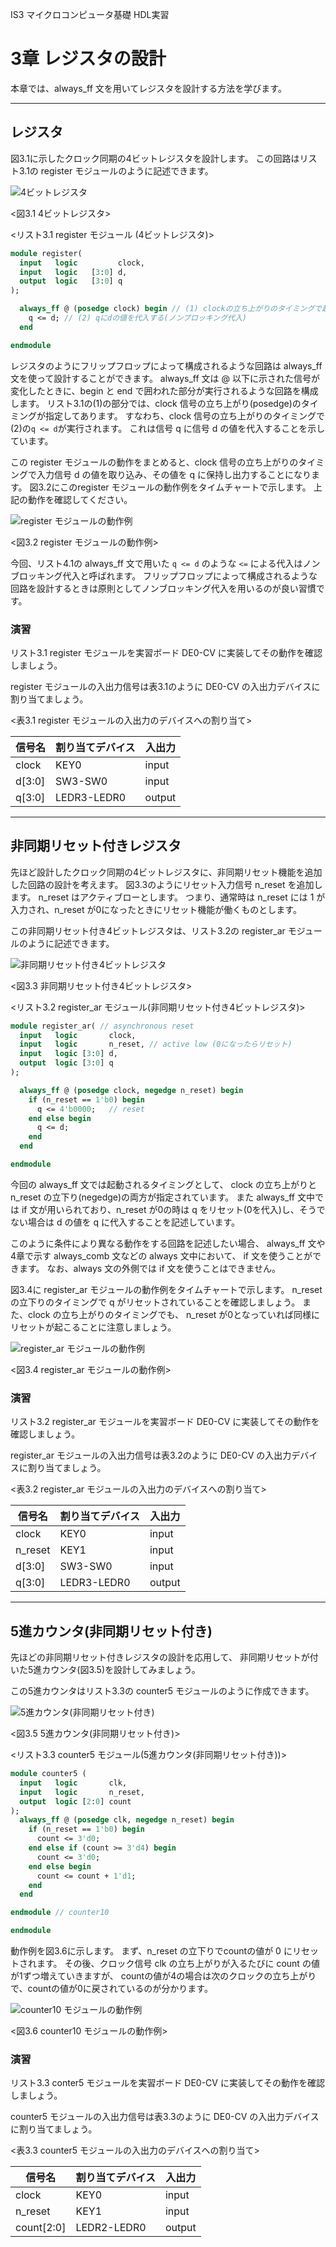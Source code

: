 IS3 マイクロコンピュータ基礎 HDL実習

# 3章 レジスタの設計

本章では、always_ff 文を用いてレジスタを設計する方法を学びます。

---
## レジスタ

図3.1に示したクロック同期の4ビットレジスタを設計します。
この回路はリスト3.1の register モジュールのように記述できます。

![4ビットレジスタ](./assets/register.png "4ビットレジスタ")

<図3.1 4ビットレジスタ>


<リスト3.1 register モジュール (4ビットレジスタ)>

```SystemVerilog
module register(
  input   logic         clock,
  input   logic   [3:0] d,
  output  logic   [3:0] q
);

  always_ff @ (posedge clock) begin // (1) clockの立ち上がりのタイミングで起動
    q <= d; // (2) qにdの値を代入する(ノンブロッキング代入)
  end

endmodule
```

レジスタのようにフリップフロップによって構成されるような回路は always_ff 文を使って設計することができます。
always_ff 文は @ 以下に示された信号が変化したときに、begin と end で囲われた部分が実行されるような回路を構成します。
リスト3.1の(1)の部分では、clock 信号の立ち上がり(posedge)のタイミングが指定してあります。
すなわち、clock 信号の立ち上がりのタイミングで(2)の`q <= d`が実行されます。
これは信号 q に信号 d の値を代入することを示しています。

この register モジュールの動作をまとめると、clock 信号の立ち上がりのタイミングで入力信号 d の値を取り込み、その値を q に保持し出力することになります。
図3.2にこのregister モジュールの動作例をタイムチャートで示します。
上記の動作を確認してください。


![register モジュールの動作例](./assets/timechart_register.png)

<図3.2 register モジュールの動作例>

今回、リスト4.1の always_ff 文で用いた `q <= d` のような `<=` による代入はノンブロッキング代入と呼ばれます。
フリップフロップによって構成されるような回路を設計するときは原則としてノンブロッキング代入を用いるのが良い習慣です。

### 演習

リスト3.1 register モジュールを実習ボード DE0-CV に実装してその動作を確認しましょう。

register モジュールの入出力信号は表3.1のように DE0-CV の入出力デバイスに割り当てましょう。

<表3.1 register モジュールの入出力のデバイスへの割り当て>

|信号名|割り当てデバイス|入出力|
|------|----------------|------|
|clock | KEY0           | input |
|d[3:0]| SW3-SW0          | input |
|q[3:0]| LEDR3-LEDR0       | output |

---
## 非同期リセット付きレジスタ

先ほど設計したクロック同期の4ビットレジスタに、非同期リセット機能を追加した回路の設計を考えます。
図3.3のようにリセット入力信号 n_reset を追加します。
n_reset はアクティブローとします。
つまり、通常時は n_reset には 1 が入力され、n_reset が0になったときにリセット機能が働くものとします。

この非同期リセット付き4ビットレジスタは、リスト3.2の register_ar モジュールのように記述できます。


![非同期リセット付き4ビットレジスタ](./assets/register_ar.png "非同期リセット付き4ビットレジスタ")

<図3.3 非同期リセット付き4ビットレジスタ>

<リスト3.2 register_ar モジュール(非同期リセット付き4ビットレジスタ)>

```SystemVerilog
module register_ar( // asynchronous reset
  input   logic       clock,
  input   logic       n_reset, // active low (0になったらリセット)
  input   logic [3:0] d,
  output  logic [3:0] q
);

  always_ff @ (posedge clock, negedge n_reset) begin
    if (n_reset == 1'b0) begin
      q <= 4'b0000;   // reset
    end else begin
      q <= d;
    end
  end

endmodule
```

今回の always_ff 文では起動されるタイミングとして、 clock の立ち上がりと n_reset の立下り(negedge)の両方が指定されています。
また always_ff 文中では if 文が用いられており、n_reset が0の時は q をリセット(0を代入)し、そうでない場合は d の値を q に代入することを記述しています。

このように条件により異なる動作をする回路を記述したい場合、 always_ff 文や4章で示す always_comb 文などの always 文中において、 if 文を使うことができます。
なお、always 文の外側では if 文を使うことはできません。

図3.4に register_ar モジュールの動作例をタイムチャートで示します。
n_reset の立下りのタイミングで q がリセットされていることを確認しましょう。
また、clock の立ち上がりのタイミングでも、 n_reset が0となっていれば同様にリセットが起こることに注意しましょう。

![register_ar モジュールの動作例](./assets/timechart_register_ar.png "register_ar モジュールの動作例")

<図3.4 register_ar モジュールの動作例>

### 演習

リスト3.2 register_ar モジュールを実習ボード DE0-CV に実装してその動作を確認しましょう。

register_ar モジュールの入出力信号は表3.2のように DE0-CV の入出力デバイスに割り当てましょう。

<表3.2 register_ar モジュールの入出力のデバイスへの割り当て>

|信号名|割り当てデバイス|入出力|
|------|----------------|------|
|clock | KEY0           | input |
|n_reset| KEY1          | input |
|d[3:0]| SW3-SW0          | input |
|q[3:0]| LEDR3-LEDR0       | output |


---
## 5進カウンタ(非同期リセット付き)

先ほどの非同期リセット付きレジスタの設計を応用して、
非同期リセットが付いた5進カウンタ(図3.5)を設計してみましょう。

この5進カウンタはリスト3.3の counter5 モジュールのように作成できます。

![5進カウンタ(非同期リセット付き)](./assets/counter5.png "5進カウンタ(非同期リセット付き)")

<図3.5 5進カウンタ(非同期リセット付き)>


<リスト3.3 counter5 モジュール(5進カウンタ(非同期リセット付き))>

```SystemVerilog
module counter5 (
  input   logic       clk,
  input   logic       n_reset,
  output  logic [2:0] count
);
  always_ff @ (posedge clk, negedge n_reset) begin
    if (n_reset == 1'b0) begin
      count <= 3'd0;
    end else if (count >= 3'd4) begin
      count <= 3'd0;
    end else begin
      count <= count + 1'd1;
    end
  end

endmodule // counter10

endmodule
```

動作例を図3.6に示します。
まず、n_reset の立下りでcountの値が 0 にリセットされます。
その後、クロック信号 clk の立ち上がりが入るたびに count の値が1ずつ増えていきますが、
countの値が4の場合は次のクロックの立ち上がりで、countの値が0に戻されているのが分かります。 

![counter10 モジュールの動作例](./assets/timechart_counter5.png)

<図3.6 counter10 モジュールの動作例>

### 演習

リスト3.3 conter5 モジュールを実習ボード DE0-CV に実装してその動作を確認しましょう。

counter5 モジュールの入出力信号は表3.3のように DE0-CV の入出力デバイスに割り当てましょう。

<表3.3 counter5 モジュールの入出力のデバイスへの割り当て>

|信号名|割り当てデバイス|入出力|
|------|----------------|------|
|clock | KEY0           | input |
|n_reset| KEY1          | input |
|count[2:0]| LEDR2-LEDR0 | output |
